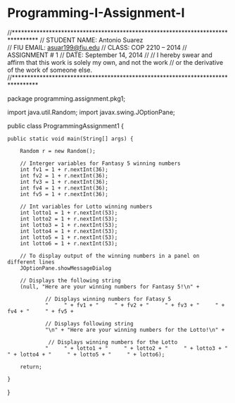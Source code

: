 # Programming-I-Assignment-I

//********************************************************************************
// STUDENT NAME:  Antonio Suarez    
// FIU EMAIL: asuar199@fiu.edu
// CLASS: COP 2210 – 2014
// ASSIGNMENT # 1
// DATE: September 14, 2014
//
// I hereby swear and affirm that this work is solely my own, and not the work 
// or the derivative of the work of someone else.
//********************************************************************************


package programming.assignment.pkg1;

import java.util.Random;
import javax.swing.JOptionPane;

public class ProgrammingAssignment1 {

    public static void main(String[] args) {
        
        Random r = new Random();
        
        // Interger variables for Fantasy 5 winning numbers
        int fv1 = 1 + r.nextInt(36);
        int fv2 = 1 + r.nextInt(36);
        int fv3 = 1 + r.nextInt(36);
        int fv4 = 1 + r.nextInt(36);
        int fv5 = 1 + r.nextInt(36);
        
        // Int variables for Lotto winning numbers
        int lotto1 = 1 + r.nextInt(53);
        int lotto2 = 1 + r.nextInt(53);
        int lotto3 = 1 + r.nextInt(53);
        int lotto4 = 1 + r.nextInt(53);
        int lotto5 = 1 + r.nextInt(53);
        int lotto6 = 1 + r.nextInt(53);
        
        // To display output of the winning numbers in a panel on different lines
        JOptionPane.showMessageDialog
        
        // Displays the following string       
        (null, "Here are your winning numbers for Fantasy 5!\n" + 
                
                // Displays winning numbers for Fatasy 5
                "     " + fv1 + "     " + fv2 + "     " + fv3 + "     " + fv4 + "     " + fv5 + 
            
                // Displays following string
                "\n" + "Here are your winning numbers for the Lotto!\n" + 
               
                 // Displays winning numbers for the Lotto
                "     " + lotto1 + "     " + lotto2 + "     " + lotto3 + "     " + lotto4 + "     " + lotto5 + "     " + lotto6);
       
        return;
        
    }
    
}


